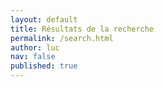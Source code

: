 ```yaml
---
layout: default
title: Résultats de la recherche
permalink: /search.html
author: luc
nav: false
published: true
---
```

  
<div id="tipue_search_content"></div>

<script src="https://ajax.googleapis.com/ajax/libs/jquery/2.1.4/jquery.min.js"></script>
<script src="js/tipuesearch_content.js"></script>
<script src="js/tipuesearch_set.js"></script>
<script src="js/tipuesearch.min.js"></script>
<script>
$(document).ready(function() {
     $('#tipue_search_input').tipuesearch();
});
</script>
